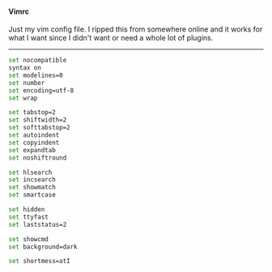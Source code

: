 #### Vimrc

Just my vim config file. I ripped this from somewhere online and it works for what I want since I didn't want or need a whole lot of plugins.

-----

```bash
set nocompatible
syntax on
set modelines=0
set number
set encoding=utf-8
set wrap

set tabstop=2
set shiftwidth=2
set softtabstop=2
set autoindent
set copyindent
set expandtab
set noshiftround

set hlsearch
set incsearch
set showmatch
set smartcase

set hidden
set ttyfast
set laststatus=2

set showcmd
set background=dark

set shortmess=atI
```
